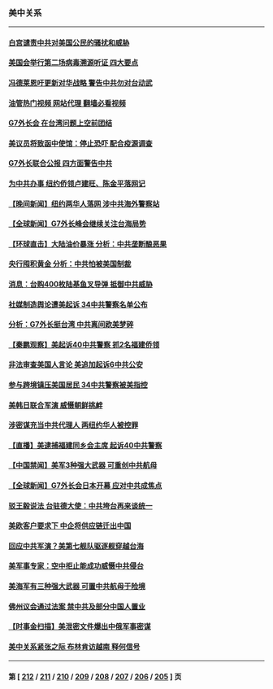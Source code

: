 ### 美中关系
---
#### [白宫谴责中共对美国公民的骚扰和威胁](../../pages/nf1412576/n13976242.md?04191645) 
#### [美国会举行第二场病毒溯源听证 四大要点](../../pages/nf1412576/n13975982.md?04191645) 
#### [冯德莱恩吁更新对华战略 警告中共勿对台动武](../../pages/nf1412576/n13975868.md?04191645) 
#### [油管热门视频 网站代理 翻墙必看视频](http://138.2.39.72:81/youtube.html?epic-marker?04191645)
#### [G7外长会 在台湾问题上空前团结](../../pages/nf1412576/n13975874.md?04191645) 
#### [美议员将致函中使馆：停止恐吓 配合疫源调查](../../pages/nf1412576/n13975849.md?04191645) 
#### [G7外长联合公报 四方面警告中共](../../pages/nf1412576/n13975722.md?04191645) 
#### [为中共办事 纽约侨领卢建旺、陈金平落网记](../../pages/nf1412576/n13975444.md?04191645) 
#### [【晚间新闻】纽约两华人落网 涉中共海外警察站](../../pages/nf1412576/n13975566.md?04191645) 
#### [【全球新闻】G7外长峰会继续关注台海局势](../../pages/nf1412576/n13975565.md?04191645) 
#### [【环球直击】大陆油价暴涨 分析：中共垄断酿恶果](../../pages/nf1412576/n13975220.md?04191645) 
#### [央行囤积黄金 分析：中共怕被美国制裁](../../pages/nf1412576/n13975484.md?04191645) 
#### [消息：台购400枚陆基鱼叉导弹 抵御中共威胁](../../pages/nf1412576/n13975397.md?04191645) 
#### [社媒制造舆论遭美起诉 34中共警察名单公布](../../pages/nf1412576/n13975240.md?04191645) 
#### [分析：G7外长挺台湾 中共离间欧美梦碎](../../pages/nf1412576/n13975177.md?04191645) 
#### [【秦鹏观察】美起诉40中共警察 抓2名福建侨领](../../pages/nf1412576/n13975287.md?04191645) 
#### [非法审查美国人言论 美追加起诉6中共公安](../../pages/nf1412576/n13975195.md?04191645) 
#### [参与跨境镇压美国居民 34中共警察被美指控](../../pages/nf1412576/n13975182.md?04191645) 
#### [美韩日联合军演  威慑朝鲜挑衅](../../pages/nf1412576/n13975087.md?04191645) 
#### [涉密谋充当中共代理人 两纽约华人被控罪](../../pages/nf1412576/n13975134.md?04191645) 
#### [【直播】美逮捕福建同乡会主席 起诉40中共警察](../../pages/nf1412576/n13975124.md?04191645) 
#### [【中国禁闻】美军3种强大武器 可重创中共航母](../../pages/nf1412576/n13974864.md?04191645) 
#### [【全球新闻】G7外长会日本开幕 应对中共成焦点](../../pages/nf1412576/n13974860.md?04191645) 
#### [驳王毅说法 台驻德大使：中共垮台再来谈统一](../../pages/nf1412576/n13974699.md?04191645) 
#### [美欧客户要求下 中企将供应链迁出中国](../../pages/nf1412576/n13974607.md?04191645) 
#### [回应中共军演？美第七舰队驱逐舰穿越台海](../../pages/nf1412576/n13974514.md?04191645) 
#### [美军事专家：空中拒止能成功威慑中共侵台](../../pages/nf1412576/n13972584.md?04191645) 
#### [美海军有三种强大武器 可置中共航母于险境](../../pages/nf1412576/n13970837.md?04191645) 
#### [佛州议会通过法案 禁中共及部分中国人置业](../../pages/nf1412576/n13973740.md?04191645) 
#### [【时事金扫描】美泄密文件爆出中俄军事密谋](../../pages/nf1412576/n13973567.md?04191645) 
#### [美中关系紧张之际 布林肯访越南 释何信号](../../pages/nf1412576/n13973687.md?04191645) 

---
#### 第 [ [212](./212.md?04191645) / [211](./211.md?04191645) / [210](./210.md?04191645) / [209](./209.md?04191645) / [208](./208.md?04191645) / [207](./207.md?04191645) / [206](./206.md?04191645) / [205](./205.md?04191645) ] 页
